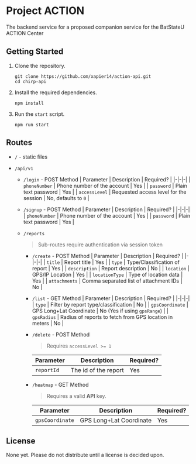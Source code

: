 # Project ACTION

The backend service for a proposed companion service for the BatStateU ACTION Center

## Getting Started

1. Clone the repository.
   ```
   git clone https://github.com/xapier14/action-api.git
   cd chirp-api
   ```
1. Install the required dependencies.
   ```
   npm install
   ```
1. Run the `start` script.
   ```
   npm run start
   ```

## Routes

- `/` - static files
- `/api/v1`

  - `/login` - POST Method
    | Parameter | Description | Required? |
    |-|-|-|
    | `phoneNumber` | Phone number of the account | Yes |
    | `password` | Plain text password | Yes |
    | `accessLevel` | Requested access level for the session | No, defaults to `0` |
  - `/signup` - POST Method
    | Parameter | Description | Required? |
    |-|-|-|
    | `phoneNumber` | Phone number of the account | Yes |
    | `password` | Plain text password | Yes |
  - `/reports`

    > Sub-routes require authentication via session token

    - `/create` - POST Method
      | Parameter | Description | Required? |
      |-|-|-|
      | `title` | Report title | Yes |
      | `type` | Type/Classification of report | Yes |
      | `description` | Report description | No |
      | `location` | GPS/IP Location | Yes |
      | `locationType` | Type of location data | Yes |
      | `attachments` | Comma separated list of attachment IDs | No |
    - `/list` - GET Method
      | Parameter | Description | Required? |
      |-|-|-|
      | `type` | Filter by report type/classification | No |
      | `gpsCoordinate` | GPS Long+Lat Coordinate | No (Yes if using `gpsRange`) |
      | `gpsRadius` | Radius of reports to fetch from GPS location in meters | No |
    - `/delete` - POST Method

      > Requires `accessLevel >= 1`

      | Parameter  | Description          | Required? |
      | ---------- | -------------------- | --------- |
      | `reportId` | The id of the report | Yes       |

    - `/heatmap` - GET Method

      > Requires a valid **API** key.

      | Parameter       | Description             | Required? |
      | --------------- | ----------------------- | --------- |
      | `gpsCoordinate` | GPS Long+Lat Coordinate | Yes       |

## License

None yet. Please do not distribute until a license is decided upon.
